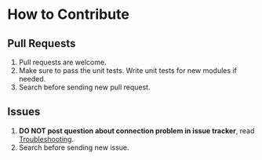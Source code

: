 How to Contribute
=================

Pull Requests
-------------

1. Pull requests are welcome.
2. Make sure to pass the unit tests. Write unit tests for new modules if
needed.
3. Search before sending new pull request.

Issues
------

1. **DO NOT post question about connection problem in issue tracker**, read [Troubleshooting].
2. Search before sending new issue.

[Troubleshooting]: https://github.com/shadowsocks/shadowsocks-windows/wiki/Troubleshooting

